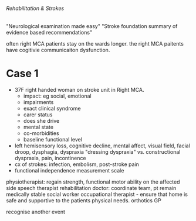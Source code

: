 ###### Rehabilitation & Strokes

"Neurological examination made easy"
"Stroke foundation summary of evidence based recommendations"

often right MCA patients stay on the wards longer. the right MCA paitents have cogitivie communicaiton dysfunction. 

# Case 1 
- 37F right handed woman on stroke unit in Right MCA. 
    + impact: eg social, emotional
    + impairments
    + exact clinical syndrome
    + carer status
    + does she drive
    + mental state
    + co-morbidities
    + baseline functional level
- left hemisensory loss, cognitive decline, mental affect, visual field, facial droop, dysphagia, dyspraxia "dressing dyspraxia" vs. constructional dyspraxia, pain, incontinence
- cx of strokes: infection, embolism, post-stroke pain
- functional independence measurement scale

physiotherapist: regain strength, functional motor ability on the affected side
speech therapist
rehabilitation doctor: coordinate team, pt remain medically stable
social worker
occupational therapist - ensure that home is safe and supportive to the patients physical needs. 
orthotics
GP


recognise another event
